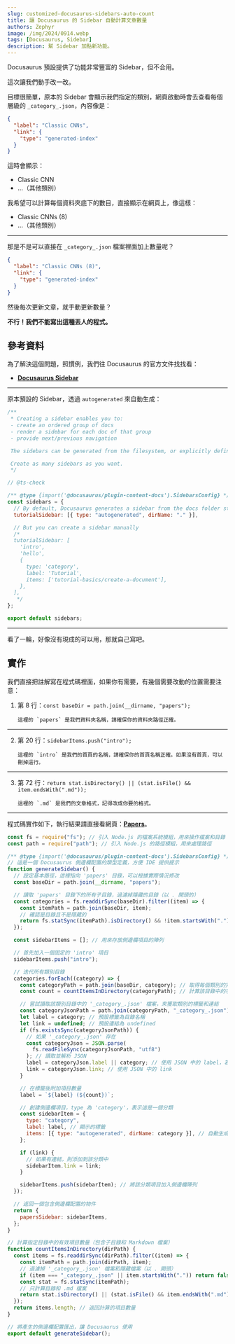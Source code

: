 ```yaml
---
slug: customized-docusaurus-sidebars-auto-count
title: 讓 Docusaurus 的 Sidebar 自動計算文章數量
authors: Zephyr
image: /img/2024/0914.webp
tags: [Docusaurus, Sidebar]
description: 幫 Sidebar 加點新功能。
---
```


Docusaurus 預設提供了功能非常豐富的 Sidebar，但不合用。

這次讓我們動手改一改。

<!-- truncate -->

目標很簡單，原本的 Sidebar 會顯示我們指定的類別，網頁啟動時會去查看每個層級的 `_category_.json`，內容像是：

```json
{
  "label": "Classic CNNs",
  "link": {
    "type": "generated-index"
  }
}
```

這時會顯示：

- Classic CNN
- ...（其他類別）

我希望可以計算每個資料夾底下的數目，直接顯示在網頁上，像這樣：

- Classic CNNs (8)
- ...（其他類別）

---

那是不是可以直接在 `_category_.json` 檔案裡面加上數量呢？

```json
{
  "label": "Classic CNNs (8)",
  "link": {
    "type": "generated-index"
  }
}
```

然後每次更新文章，就手動更新數量？

**不行！我們不能寫出這種丟人的程式。**

## 參考資料

為了解決這個問題，照慣例，我們往 Docusaurus 的官方文件找找看：

- [**Docusaurus Sidebar**](https://docusaurus.io/docs/sidebar)

---

原本預設的 Sidebar，透過 `autogenerated` 來自動生成：

```jsx
/**
 * Creating a sidebar enables you to:
 - create an ordered group of docs
 - render a sidebar for each doc of that group
 - provide next/previous navigation

 The sidebars can be generated from the filesystem, or explicitly defined here.

 Create as many sidebars as you want.
 */

// @ts-check

/** @type {import('@docusaurus/plugin-content-docs').SidebarsConfig} */
const sidebars = {
  // By default, Docusaurus generates a sidebar from the docs folder structure
  tutorialSidebar: [{ type: "autogenerated", dirName: "." }],

  // But you can create a sidebar manually
  /*
  tutorialSidebar: [
    'intro',
    'hello',
    {
      type: 'category',
      label: 'Tutorial',
      items: ['tutorial-basics/create-a-document'],
    },
  ],
   */
};

export default sidebars;
```

---

看了一輪，好像沒有現成的可以用，那就自己寫吧。

## 實作

我們直接把註解寫在程式碼裡面，如果你有需要，有幾個需要改動的位置需要注意：

1.  第 8 行：`const baseDir = path.join(__dirname, "papers");`

        這裡的 `papers` 是我們資料夾名稱，請確保你的資料夾路徑正確。

---

2.  第 20 行：`sidebarItems.push("intro");`

        這裡的 `intro` 是我們的首頁的名稱，請確保你的首頁名稱正確。如果沒有首頁，可以刪掉這行。

---

3.  第 72 行：`return stat.isDirectory() || (stat.isFile() && item.endsWith(".md"));`

        這裡的 `.md` 是我們的文章格式，記得改成你要的格式。

---

程式碼實作如下，執行結果請直接看網頁：[**Papers**](/papers/intro)。

```jsx showLineNumbers title="/sidebars.js"
const fs = require("fs"); // 引入 Node.js 的檔案系統模組，用來操作檔案和目錄
const path = require("path"); // 引入 Node.js 的路徑模組，用來處理路徑

/** @type {import('@docusaurus/plugin-content-docs').SidebarsConfig} */
// 這是一個 Docusaurus 側邊欄配置的類型定義，方便 IDE 提供提示
function generateSidebar() {
  // 設定基本路徑，這裡指向 'papers' 目錄，可以根據實際情況修改
  const baseDir = path.join(__dirname, "papers");

  // 讀取 'papers' 目錄下的所有子目錄，過濾掉隱藏的目錄（以 . 開頭的）
  const categories = fs.readdirSync(baseDir).filter((item) => {
    const itemPath = path.join(baseDir, item);
    // 確認是目錄且不是隱藏的
    return fs.statSync(itemPath).isDirectory() && !item.startsWith(".");
  });

  const sidebarItems = []; // 用來存放側邊欄項目的陣列

  // 首先加入一個固定的 'intro' 項目
  sidebarItems.push("intro");

  // 迭代所有類別目錄
  categories.forEach((category) => {
    const categoryPath = path.join(baseDir, category); // 取得每個類別的完整路徑
    const count = countItemsInDirectory(categoryPath); // 計算該目錄中的項目數量

    // 嘗試讀取該類別目錄中的 '_category_.json' 檔案，來獲取類別的標籤和連結
    const categoryJsonPath = path.join(categoryPath, "_category_.json");
    let label = category; // 預設標籤為目錄名稱
    let link = undefined; // 預設連結為 undefined
    if (fs.existsSync(categoryJsonPath)) {
      // 如果 '_category_.json' 存在
      const categoryJson = JSON.parse(
        fs.readFileSync(categoryJsonPath, "utf8")
      ); // 讀取並解析 JSON
      label = categoryJson.label || category; // 使用 JSON 中的 label，若無則使用目錄名稱
      link = categoryJson.link; // 使用 JSON 中的 link
    }

    // 在標籤後附加項目數量
    label = `${label} (${count})`;

    // 創建側邊欄項目，type 為 'category'，表示這是一個分類
    const sidebarItem = {
      type: "category",
      label: label, // 顯示的標籤
      items: [{ type: "autogenerated", dirName: category }], // 自動生成分類下的文件項目
    };

    if (link) {
      // 如果有連結，則添加到該分類中
      sidebarItem.link = link;
    }

    sidebarItems.push(sidebarItem); // 將該分類項目加入側邊欄陣列
  });

  // 返回一個包含側邊欄配置的物件
  return {
    papersSidebar: sidebarItems,
  };
}

// 計算指定目錄中的有效項目數量（包含子目錄和 Markdown 檔案）
function countItemsInDirectory(dirPath) {
  const items = fs.readdirSync(dirPath).filter((item) => {
    const itemPath = path.join(dirPath, item);
    // 過濾掉 '_category_.json' 檔案和隱藏檔案（以 . 開頭）
    if (item === "_category_.json" || item.startsWith(".")) return false;
    const stat = fs.statSync(itemPath);
    // 只計算目錄和 .md 檔案
    return stat.isDirectory() || (stat.isFile() && item.endsWith(".md"));
  });
  return items.length; // 返回計算的項目數量
}

// 將產生的側邊欄配置匯出，讓 Docusaurus 使用
export default generateSidebar();
```
